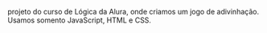 projeto do curso de Lógica da Alura, onde criamos um jogo de adivinhação.
Usamos somento JavaScript, HTML e CSS.

